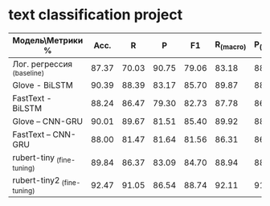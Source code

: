 # text classification project   
| Модель\\Метрики %          | **Acc.** | **R** | **P** | **F1** | **R<sub>(macro)</sub>** | **P<sub>(macro)</sub>** | **F1<sub>(macro)</sub>** | Размер Мб |
| -------------------------- | ------------ | ----- | ----- | ------ | ---------------- | ---------------- | ----------------- | --------- |
| Лог. регрессия<sub> (baseline)</sub>  | 87.37        | 70.03 | 90.75 | 79.06  | 83.18            | 88.46            | 85.01             | \-        |
| Glove - BiLSTM             | 90.39        | 88.39 | 83.17 | 85.70  | 89.87            | 88.69            | 89.23             | 65.56     |
| FastText \- BiLSTM         | 88.24        | 86.47 | 79.30 | 82.73  | 87.78            | 86.23            | 86.91             | 70.29     |
| Glove – CNN\-GRU           | 90.01        | 89.67 | 81.51 | 85.40  | 89.92            | 88.13            | 88.90             | 55.70     |
| FastText – CNN\-GRU        | 88.00        | 81.47 | 81.64 | 81.56  | 86.31            | 86.35            | 86.33             | 60.44     |
| rubert-tiny<sub> (fine-tuning)</sub>  | 89.84        | 86.37 | 83.09 | 84.70  | 88.94            | 88.19            | 88.55             | 45.20     |
| rubert-tiny2<sub> (fine-tuning)</sub> | 92.47        | 91.05 | 86.54 | 88.74  | 92.11            | 91.05            | 91.54             | 112.00    |
